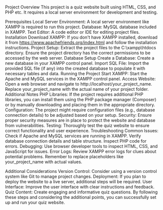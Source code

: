 Project Overview
This project is a quiz website built using HTML, CSS, and PHP etc. It requires a local server environment for development and testing.

Prerequisites
Local Server Environment: A local server environment like XAMPP is required to run this project.
Database: MySQL database included in XAMPP.
Text Editor: A code editor or IDE for editing project files.
Installation
Download XAMPP: If you don't have XAMPP installed, download it from https://www.apachefriends.org/index.html and follow the installation instructions.
Project Setup:
Extract the project files to the C:\xampp\htdocs directory.
Ensure the project directory has the correct permissions to be accessed by the web server.
Database Setup
Create a Database: Create a new database in your XAMPP control panel.
Import SQL File: Import the provided SQL file (if any) into the created database to populate it with necessary tables and data.
Running the Project
Start XAMPP: Start the Apache and MySQL services in the XAMPP control panel.
Access Website: Open a web browser and navigate to http://localhost/your_project_name. Replace your_project_name with the actual name of your project folder.
Additional Notes
PHP Libraries: If the project requires additional PHP libraries, you can install them using the PHP package manager (Composer) or by manually downloading and placing them in the appropriate directory.
Configuration: The project might require configuration files (e.g., database connection details) to be adjusted based on your setup.
Security: Ensure proper security measures are in place to protect the website and database from vulnerabilities.
Testing: Thoroughly test the quiz website to ensure correct functionality and user experience.
Troubleshooting
Common Issues:
Check if Apache and MySQL services are running in XAMPP.
Verify database connection details and table structure.
Inspect PHP code for errors.
Debugging: Use browser developer tools to inspect HTML, CSS, and JavaScript for issues.
Error Logs: Review XAMPP error logs for clues about potential problems.
Remember to replace placeholders like your_project_name with actual values.

Additional Considerations
Version Control: Consider using a version control system like Git to manage project changes.
Deployment: If you plan to deploy the website to a live server, additional steps will be required.
User Interface: Improve the user interface with clear instructions and feedback.
Quiz Content: Create engaging and informative quiz questions.
By following these steps and considering the additional points, you can successfully set up and run your quiz website.

